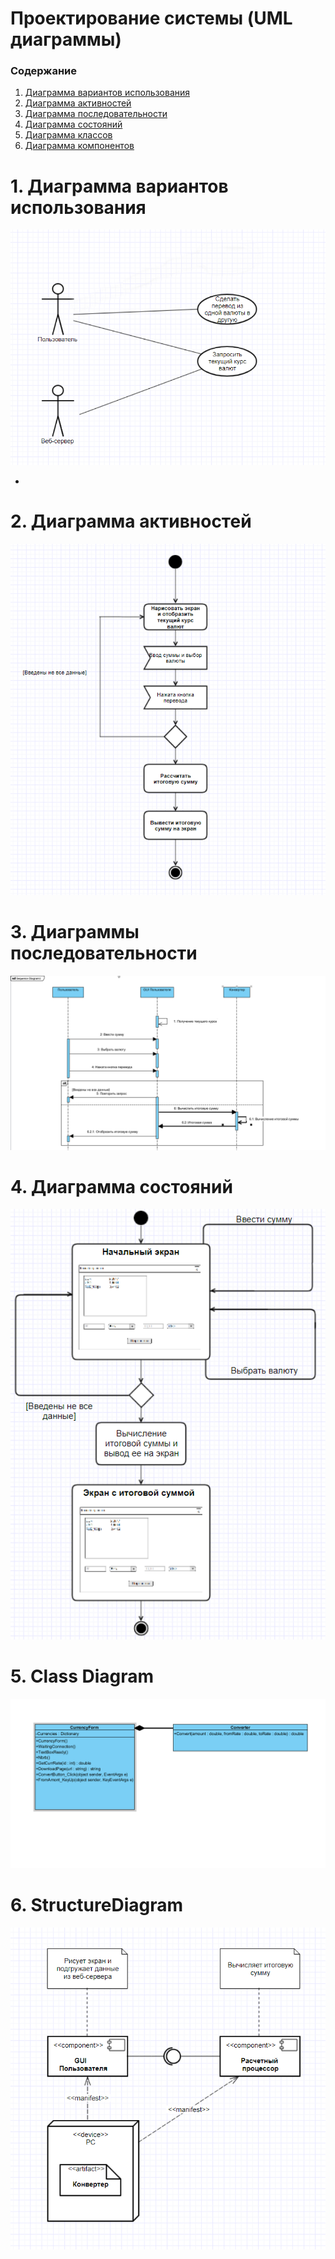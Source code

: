 ﻿# Проектирование системы (UML диаграммы)
### Содержание

1.  [Диаграмма вариантов использования](#1)<br>
2.  [Диаграмма активностей](#2)<br>
3.  [Диаграмма последовательности](#3)<br>    
4.  [Диаграмма состояний](#4)<br>    
5.  [Диаграмма классов](#5)<br> 
6.  [Диаграмма компонентов](#6)<br>
   

# 1\. Диаграмма вариантов использования <a name = "1"></a>
  


![UseCase](https://github.com/KirillGrishuk/Project-tritpo/blob/master/diagrams/FunctionalRequirements.png)




*
# 2\. Диаграмма активностей <a name = "2"></a>

![addfile](https://github.com/KirillGrishuk/Project-tritpo/blob/master/diagrams/ActivityDiagram.PNG)


# 3\. Диаграммы последовательности <a name = "3"></a>

![add](https://github.com/KirillGrishuk/Project-tritpo/blob/master/diagrams/SequenceDiagram2.PNG)

# 4\. Диаграмма состояний <a name = "4"></a>

![State](https://github.com/KirillGrishuk/Project-tritpo/blob/master/diagrams/StatesDiagram.PNG)


# 5\. Class Diagram <a name = "5"></a>
![classDiagram](https://github.com/KirillGrishuk/Project-tritpo/blob/master/diagrams/ClassDiagram.PNG)

# 6\. StructureDiagram <a name = "6"></a>

![StructureDiagram](https://github.com/KirillGrishuk/Project-tritpo/blob/master/diagrams/StructureDiagram.PNG)


